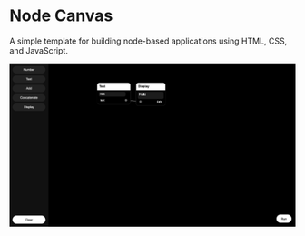 # Node Canvas

A simple template for building node-based applications using HTML, CSS, and JavaScript.


<img src="app.png" alt="Node Canvas Screenshot" width="600">